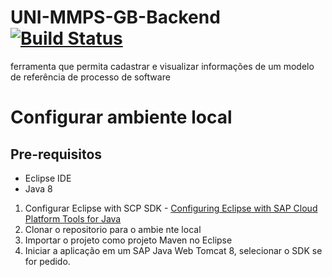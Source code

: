 # UNI-MMPS-GB-Backend [![Build Status](https://travis-ci.org/diegodossantos95/UNI-MMPS-GB-Backend.svg?branch=master)](https://travis-ci.org/diegodossantos95/UNI-MMPS-GB-Backend)
ferramenta que permita cadastrar e visualizar informações de um modelo de referência de processo de software

# Configurar ambiente local
## Pre-requisitos
- Eclipse IDE
- Java 8 

1. Configurar Eclipse with SCP SDK - [Configuring Eclipse with SAP Cloud Platform Tools for Java](https://www.sap.com/developer/tutorials/hcp-java-eclipse-setup.html)
2. Clonar o repositorio para o ambie nte local
3. Importar o projeto como projeto Maven no Eclipse
4. Iniciar a aplicação em um SAP Java Web Tomcat 8, selecionar o SDK se for pedido.
